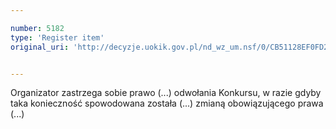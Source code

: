 ```yaml
---

number: 5182
type: 'Register item'
original_uri: 'http://decyzje.uokik.gov.pl/nd_wz_um.nsf/0/CB51128EF0FD29CAC1257BC500274ADD?OpenDocument'


---
```


Organizator zastrzega sobie prawo (...) odwołania Konkursu, w razie gdyby taka konieczność spowodowana została (...) zmianą obowiązującego prawa (...)
